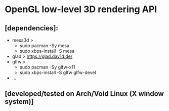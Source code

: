 # OpenGL low-level 3D rendering API

## [dependencies]:
* mesa3d > 
	* sudo pacman -Sy mesa
	* sudo xbps-install -S mesa
* glad > https://glad.dav1d.de/
* glfw > 
	* sudo pacman -Sy glfw-x11
	* sudo xbps-install -S glfw glfw-devel
* ...

## [developed/tested on Arch/Void Linux (X window system)]
